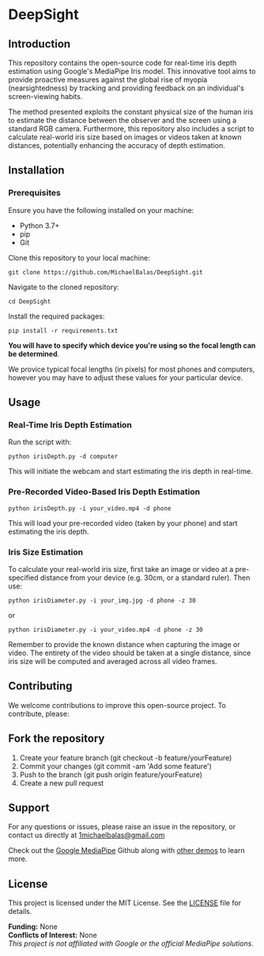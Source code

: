 # DeepSight


## Introduction
This repository contains the open-source code for real-time iris depth estimation using Google's MediaPipe Iris model. This innovative tool aims to provide proactive measures against the global rise of myopia (nearsightedness) by tracking and providing feedback on an individual's screen-viewing habits.

The method presented exploits the constant physical size of the human iris to estimate the distance between the observer and the screen using a standard RGB camera. Furthermore, this repository also includes a script to calculate real-world iris size based on images or videos taken at known distances, potentially enhancing the accuracy of depth estimation.

## Installation
### Prerequisites
Ensure you have the following installed on your machine:

- Python 3.7+
- pip
- Git


Clone this repository to your local machine:
```
git clone https://github.com/MichaelBalas/DeepSight.git
```

Navigate to the cloned repository:
```
cd DeepSight
```

Install the required packages:
```
pip install -r requirements.txt
```

**You will have to specify which device you're using so the focal length can be determined**.

We provice typical focal lengths (in pixels) for most phones and computers, however you may have to adjust these values for your particular device.

## Usage
### Real-Time Iris Depth Estimation
Run the script with:
```
python irisDepth.py -d computer
```
This will initiate the webcam and start estimating the iris depth in real-time.

### Pre-Recorded Video-Based Iris Depth Estimation
```
python irisDepth.py -i your_video.mp4 -d phone
```
This will load your pre-recorded video (taken by your phone) and start estimating the iris depth.

### Iris Size Estimation
To calculate your real-world iris size, first take an image or video at a pre-specified distance from your device (e.g. 30cm, or a standard ruler). Then use:
```
python irisDiameter.py -i your_img.jpg -d phone -z 30
```
or
```
python irisDiameter.py -i your_video.mp4 -d phone -z 30
```
Remember to provide the known distance when capturing the image or video. The entirety of the video should be taken at a single distance, since iris size will be computed and averaged across all video frames.

## Contributing
We welcome contributions to improve this open-source project. To contribute, please:

## Fork the repository
1. Create your feature branch (git checkout -b feature/yourFeature)
2. Commit your changes (git commit -am 'Add some feature')
3. Push to the branch (git push origin feature/yourFeature)
4. Create a new pull request

## Support
For any questions or issues, please raise an issue in the repository, or contact us directly at 1michaelbalas@gmail.com

Check out the [Google MediaPipe](https://github.com/google/mediapipe) Github along with [other demos](https://github.com/Rassibassi/mediapipeDemos) to learn more.

## License
This project is licensed under the MIT License. See the [LICENSE](LICENSE) file for details.


**Funding:** None<br/> 
**Conflicts of Interest:** None<br/> 
*This project is not affiliated with Google or the official MediaPipe solutions.*
